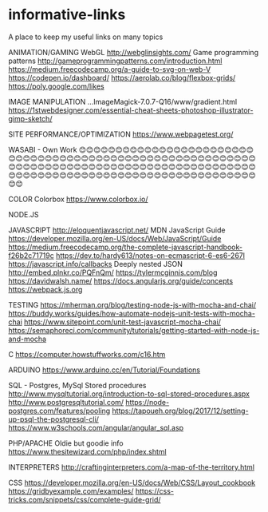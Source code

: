 # informative-links
A place to keep my useful links on many topics

ANIMATION/GAMING
WebGL http://webglinsights.com/
Game programming patterns http://gameprogrammingpatterns.com/introduction.html
https://medium.freecodecamp.org/a-guide-to-svg-on-web-V
https://codepen.io/dashboard/
https://aerolab.co/blog/flexbox-grids/
https://poly.google.com/likes



IMAGE MANIPULATION
...ImageMagick-7.0.7-Q16/www/gradient.html
https://1stwebdesigner.com/essential-cheat-sheets-photoshop-illustrator-gimp-sketch/


SITE PERFORMANCE/OPTIMIZATION
https://www.webpagetest.org/


WASABI - Own Work
😊😊😊😊😊😊😊😊😊😊😊😊😊😊😊😊😊😊😊😊😊😊😊😊😊😊😊😊😊😊😊😊😊😊😊😊😊😊😊😊😊😊😊😊😊😊😊😊😊😊😊😊😊😊😊😊😊😊😊😊😊😊😊😊😊😊😊😊😊😊😊😊😊😊😊😊😊😊😊😊😊😊😊😊😊😊😊😊😊😊😊😊😊😊😊😊😊😊😊😊😊😊😊😊😊😊😊😊😊😊😊😊😊😊😊😊😊😊😊😊😊😊😊😊😊😊😊😊


COLOR
Colorbox https://www.colorbox.io/


NODE.JS


JAVASCRIPT
http://eloquentjavascript.net/
MDN JavaScript Guide https://developer.mozilla.org/en-US/docs/Web/JavaScript/Guide
https://medium.freecodecamp.org/the-complete-javascript-handbook-f26b2c71719c
https://dev.to/hardy613/notes-on-ecmascript-6-es6-267l
https://javascript.info/callbacks
Deeply nested JSON http://embed.plnkr.co/PQFnQm/
https://tylermcginnis.com/blog
https://davidwalsh.name/
https://docs.angularjs.org/guide/concepts
https://webpack.js.org



TESTING
https://mherman.org/blog/testing-node-js-with-mocha-and-chai/
https://buddy.works/guides/how-automate-nodejs-unit-tests-with-mocha-chai
https://www.sitepoint.com/unit-test-javascript-mocha-chai/
https://semaphoreci.com/community/tutorials/getting-started-with-node-js-and-mocha


C
https://computer.howstuffworks.com/c16.htm


ARDUINO
https://www.arduino.cc/en/Tutorial/Foundations


SQL - Postgres, MySql
Stored procedures http://www.mysqltutorial.org/introduction-to-sql-stored-procedures.aspx
http://www.postgresqltutorial.com/
https://node-postgres.com/features/pooling
https://tapoueh.org/blog/2017/12/setting-up-psql-the-postgresql-cli/
https://www.w3schools.com/angular/angular_sql.asp


PHP/APACHE 
Oldie but goodie info https://www.thesitewizard.com/php/index.shtml


INTERPRETERS
http://craftinginterpreters.com/a-map-of-the-territory.html


CSS
https://developer.mozilla.org/en-US/docs/Web/CSS/Layout_cookbook
https://gridbyexample.com/examples/
https://css-tricks.com/snippets/css/complete-guide-grid/
